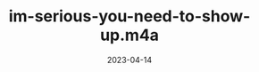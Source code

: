 ---
title: "im-serious-you-need-to-show-up.m4a"
type: spoken
spoken: "/assets/spoken/im-serious-you-need-to-show-up/im-serious-you-need-to-show-up.m4a"
date: 2023-04-14
related:
  - shits-gone-bad.m4a
---